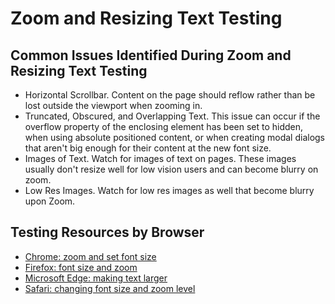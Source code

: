 # Zoom and Resizing Text Testing

## Common Issues Identified During Zoom and Resizing Text Testing
- Horizontal Scrollbar. Content on the page should reflow rather than be lost outside the viewport when zooming in.
- Truncated, Obscured, and Overlapping Text. This issue can occur if the overflow property of the enclosing element has been set to hidden, when using absolute positioned content, or when creating modal dialogs that aren't big enough for their content at the new font size. 
- Images of Text. Watch for images of text on pages. These images usually don't resize well for low vision users and can become blurry on zoom.
- Low Res Images. Watch for low res images as well that become blurry upon Zoom. 

## Testing Resources by Browser
- [Chrome: zoom and set font size](https://support.google.com/chrome/answer/96810?hl=en)
- [Firefox: font size and zoom](https://support.mozilla.org/en-US/kb/font-size-and-zoom-increase-size-of-web-pages)
- [Microsoft Edge: making text larger](https://support.microsoft.com/en-us/microsoft-edge/increase-default-text-size-in-microsoft-edge-c62f80af-381d-0716-25a3-c4856dd3806c#:~:text=Select%20Settings%20and%20more%20%3E%20Settings,Fonts%2C%20choose%20a%20font%20size.)
- [Safari: changing font size and zoom level](https://support.apple.com/en-us/HT207209)
